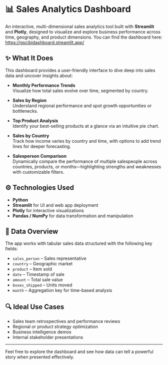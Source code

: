 # 📊 Sales Analytics Dashboard

An interactive, multi-dimensional sales analytics tool built with **Streamlit** and **Plotly**, designed to visualize and explore business performance across time, geography, and product dimensions.
You can find the dashboard here: https://gscibidashboard.streamlit.app/
## ✨ What It Does

This dashboard provides a user-friendly interface to dive deep into sales data and uncover insights about:

- **Monthly Performance Trends**  
  Visualize how total sales evolve over time, segmented by country.

- **Sales by Region**  
  Understand regional performance and spot growth opportunities or bottlenecks.

- **Top Product Analysis**  
  Identify your best-selling products at a glance via an intuitive pie chart.

- **Sales by Country**  
  Track how income varies by country and time, with options to add trend lines for deeper forecasting.

- **Salesperson Comparison**  
  Dynamically compare the performance of multiple salespeople across countries, products, or months—highlighting strengths and weaknesses with customizable filters.

## ⚙️ Technologies Used

- **Python**
- **Streamlit** for UI and web app deployment
- **Plotly** for interactive visualizations
- **Pandas / NumPy** for data transformation and manipulation

## 📂 Data Overview

The app works with tabular sales data structured with the following key fields:

- `sales_person` – Sales representative
- `country` – Geographic market
- `product` – Item sold
- `date` – Timestamp of sale
- `amount` – Total sale value
- `boxes_shipped` – Units moved
- `month` – Aggregation key for time-based analysis

## 🔍 Ideal Use Cases

- Sales team retrospectives and performance reviews
- Regional or product strategy optimization
- Business intelligence demos
- Internal stakeholder presentations

---

Feel free to explore the dashboard and see how data can tell a powerful story when presented effectively.
